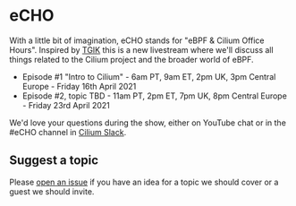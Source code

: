 # eCHO

With a little bit of imagination, eCHO stands for "eBPF & Cilium Office Hours". Inspired by [TGIK](https://github.com/vmware-tanzu/tgik) this is a new livestream where we'll discuss all things related to the Cilium project and the broader world of eBPF. 

 - Episode #1 "Intro to Cilium" - 6am PT, 9am ET, 2pm UK, 3pm Central Europe - Friday 16th April 2021
 - Episode #2, topic TBD - 11am PT, 2pm ET, 7pm UK, 8pm Central Europe - Friday 23rd April 2021

We'd love your questions during the show, either on YouTube chat or in the #eCHO channel in [Cilium Slack](https://cilium.herokuapp.com).

## Suggest a topic

Please [open an issue](https://github.com/cilium/eCHO/issues/new) if you have an idea for a topic we should cover or a guest we should invite.
